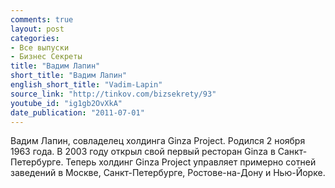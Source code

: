 ```yaml
---
comments: true
layout: post
categories:
- Все выпуски
- Бизнес Секреты
title: "Вадим Лапин"
short_title: "Вадим Лапин"
english_short_title: "Vadim-Lapin"
source_link: "http://tinkov.com/bizsekrety/93"
youtube_id: "ig1gb2OvXkA"
date_publication: "2011-07-01"
---
```

Вадим Лапин, совладелец холдинга Ginza Project. Родился 2 ноября 1963 года. В 2003 году открыл свой первый ресторан Ginza в Санкт-Петербурге. Теперь холдинг Ginza Project управляет примерно сотней заведений в Москве, Санкт-Петербурге, Ростове-на-Дону и Нью-Йорке.
